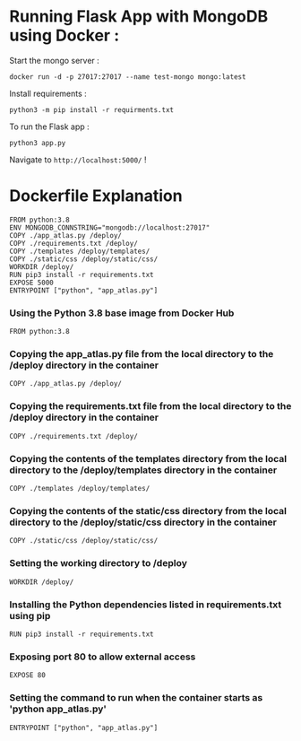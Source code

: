 # Running Flask App with MongoDB using Docker :

Start the mongo server :

```
docker run -d -p 27017:27017 --name test-mongo mongo:latest
```

Install requirements :

```
python3 -m pip install -r requirments.txt
```

To run the Flask app :

```
python3 app.py
```

Navigate to `http://localhost:5000/` !

# Dockerfile Explanation

```
FROM python:3.8
ENV MONGODB_CONNSTRING="mongodb://localhost:27017"
COPY ./app_atlas.py /deploy/
COPY ./requirements.txt /deploy/
COPY ./templates /deploy/templates/
COPY ./static/css /deploy/static/css/
WORKDIR /deploy/
RUN pip3 install -r requirements.txt
EXPOSE 5000
ENTRYPOINT ["python", "app_atlas.py"]
```

### Using the Python 3.8 base image from Docker Hub

```
FROM python:3.8
```

### Copying the app_atlas.py file from the local directory to the /deploy directory in the container

```
COPY ./app_atlas.py /deploy/
```

### Copying the requirements.txt file from the local directory to the /deploy directory in the container

```
COPY ./requirements.txt /deploy/
```

### Copying the contents of the templates directory from the local directory to the /deploy/templates directory in the container

```
COPY ./templates /deploy/templates/
```

### Copying the contents of the static/css directory from the local directory to the /deploy/static/css directory in the container

```
COPY ./static/css /deploy/static/css/
```

### Setting the working directory to /deploy

```
WORKDIR /deploy/
```

### Installing the Python dependencies listed in requirements.txt using pip

```
RUN pip3 install -r requirements.txt
```

### Exposing port 80 to allow external access

```
EXPOSE 80
```

### Setting the command to run when the container starts as 'python app_atlas.py'

```
ENTRYPOINT ["python", "app_atlas.py"]
```
